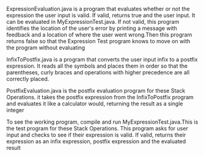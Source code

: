ExpressionEvaluation.java is a program that evaluates whether or not the expression
the user input is valid. If valid, returns true and the user input. It can be 
evaluated in MyExpressionTest.java. If not valid, this program identifies 
the location of the user's error by printing a message with feedback and a 
location of where the user went wrong.Then this program returns false so 
that the Expression Test program knows to move on with the program without 
evaluating

InfixToPostfix.java is a program that converts the user input infix to a postfix 
expression. It reads all the symbols and places them in order so that the parentheses, 
curly braces and operations with higher precedence are all correctly placed.

PostfixEvaluation.java is the postfix evaluation program for these Stack Operations.
it takes the postfix expression from the InfixToPostfix program and evaluates it 
like a calculator would, returning the result as a single integer

To see the working program, compile and run MyExpressionTest.java.This is the test 
program for these Stack Operations. This program asks for user input and checks to see 
if their expression is valid. If valid, returns their expression as an infix expression, 
postfix expression and the evaluated result

